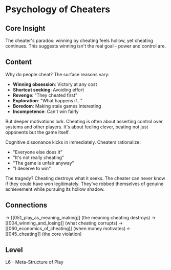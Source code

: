 # Psychology of Cheaters
## Core Insight
The cheater's paradox: winning by cheating feels hollow, yet cheating continues. This suggests winning isn't the real goal - power and control are.

## Content
Why do people cheat? The surface reasons vary:
- **Winning obsession**: Victory at any cost
- **Shortcut seeking**: Avoiding effort
- **Revenge**: "They cheated first"
- **Exploration**: "What happens if..."
- **Boredom**: Making stale games interesting
- **Incompetence**: Can't win fairly

But deeper motivations lurk. Cheating is often about asserting control over systems and other players. It's about feeling clever, beating not just opponents but the game itself.

Cognitive dissonance kicks in immediately. Cheaters rationalize:
- "Everyone else does it"
- "It's not really cheating" 
- "The game is unfair anyway"
- "I deserve to win"

The tragedy? Cheating destroys what it seeks. The cheater can never know if they could have won legitimately. They've robbed themselves of genuine achievement while pursuing its hollow shadow.

## Connections
→ [[051_play_as_meaning_making]] (the meaning cheating destroys)
→ [[004_winning_and_losing]] (what cheating corrupts)
→ [[060_economics_of_cheating]] (when money motivates)
← [[045_cheating]] (the core violation)

## Level
L6 - Meta-Structure of Play